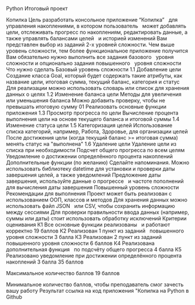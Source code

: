 Python Итоговый проект 

Копилка
Цель
разработать консольное приложение “Копилка”  
для управления накоплениями, в котором пользователь  
может добавлять цели, отслеживать прогресс по накоплениям,
редактировать данные, а также управлять балансами целей  
и историей изменений
Вам представлен выбор из заданий 2-х уровней сложности.
Чем выше уровень сложности, тем более функциональное
приложение получится
Вам обязательно нужно выполнить все задания базового  
уровня сложности и опционально задания повышенного  
уровня сложности
Что нужно сделать
Базовый уровень сложности
1.1 Добавление цели
Создание класса Goal, который будет содержать такие
атрибуты, как название цели, итоговая сумма, текущий
баланс, категория и статус
Для реализации можно использовать словарь или
список для хранения данных о целях
1.2 Изменение баланса цели
Методы для увеличения или уменьшения баланса
Можно добавить проверку, чтобы не превышать
итоговую сумму
01 Реализовать основные функции приложения
1.3 Просмотр прогресса по цели
Вычисление процента выполнения цели на основе текущего
баланса и итоговой суммы
1.4  Изменение статуса цели 
1.5 Категоризация целей 
Использование списка категорий, например, Работа,
Здоровье, для организации целей
После достижения цели (когда текущий баланс >= итоговая
сумма) менять статус на "выполнена"
1.6 Удаление цели 
Удаление цели из списка при необходимости
Подсчет общего прогресса по всем целям
Уведомление о достижении определённого процента накоплений
Дополнительные функции (по желанию)
Сделайте напоминания. Можно использовать библиотеку
datetime для установки и проверки даты завершения
целей, а также уведомлений
Предложение даты завершения, используйте данные о прогрессе  
и частоте пополнений для вычисления даты завершения
Повышенный уровень сложности
Рекомендации для выполнения
Проект может быть реализован с использованием ООП,
классов и методов
Для хранения данных можно использовать файл JSON  
или CSV, чтобы сохранить информацию между сессиями
Для проверки правильности ввода данных (например, суммы или
даты) стоит использовать обработку исключений
Критерии оценивания
К1 Все основные функции реализованы  
и работают корректно 19 баллов
К2 Реализован 1 пункт из заданий  
повышенного уровня сложности 3 балла
К3 Реализован 2 пункт из заданий  
повышенного уровня сложности 6 баллов
К4 Реализована дополнительная функция  
по подсчёту общего прогресса 4 балла
К5 Реализовано уведомление при достижении
определённого процента накоплений 3 балла
35 баллов

Максимальное
количество баллов
19 баллов

Минимальное количество баллов, чтобы
преподаватель смог зачесть вашу работу
Результат
ссылка на код приложения "Копилка на Python в Github

